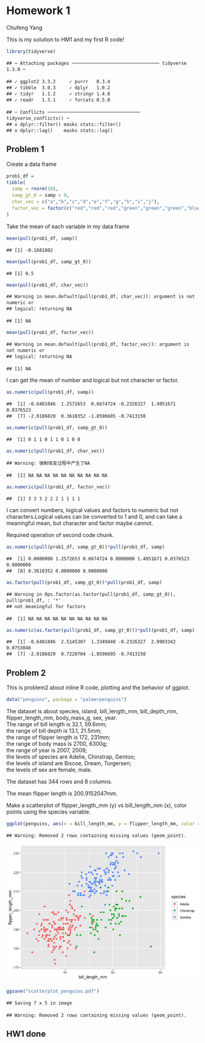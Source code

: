 Homework 1
================
Chufeng Yang

This is my solution to HM1 and my first R code\!

``` r
library(tidyverse)
```

    ## ─ Attaching packages ──────────────────────────────── tidyverse 1.3.0 ─

    ## ✓ ggplot2 3.3.2     ✓ purrr   0.3.4
    ## ✓ tibble  3.0.3     ✓ dplyr   1.0.2
    ## ✓ tidyr   1.1.2     ✓ stringr 1.4.0
    ## ✓ readr   1.3.1     ✓ forcats 0.5.0

    ## ─ Conflicts ────────────────────────────────── tidyverse_conflicts() ─
    ## x dplyr::filter() masks stats::filter()
    ## x dplyr::lag()    masks stats::lag()

## Problem 1

Create a data frame

``` r
prob1_df =
tibble(
  samp = rnorm(10),
  samp_gt_0 = samp > 0,
  char_vec = c("a","b","c","d","e","f","g","h","i","j"),
  factor_vec = factor(c("red","red","red","green","green","green","blue","blue","blue","blue"))
)
```

Take the mean of each variable in my data frame

``` r
mean(pull(prob1_df, samp))
```

    ## [1] -0.1681802

``` r
mean(pull(prob1_df, samp_gt_0))
```

    ## [1] 0.5

``` r
mean(pull(prob1_df, char_vec))
```

    ## Warning in mean.default(pull(prob1_df, char_vec)): argument is not numeric or
    ## logical: returning NA

    ## [1] NA

``` r
mean(pull(prob1_df, factor_vec))
```

    ## Warning in mean.default(pull(prob1_df, factor_vec)): argument is not numeric or
    ## logical: returning NA

    ## [1] NA

I can get the mean of number and logical but not character or factor.

``` r
as.numeric(pull(prob1_df, samp))
```

    ##  [1] -0.6481046  1.2572653  0.6674724 -0.2326327  1.4951671  0.0376523
    ##  [7] -2.0186820  0.3610352 -1.8596605 -0.7413150

``` r
as.numeric(pull(prob1_df, samp_gt_0))
```

    ##  [1] 0 1 1 0 1 1 0 1 0 0

``` r
as.numeric(pull(prob1_df, char_vec))
```

    ## Warning: 强制改变过程中产生了NA

    ##  [1] NA NA NA NA NA NA NA NA NA NA

``` r
as.numeric(pull(prob1_df, factor_vec))
```

    ##  [1] 3 3 3 2 2 2 1 1 1 1

I can convert numbers, logical values and factors to numeric but not
characters.Logical values can be converted to 1 and 0, and can take a
meaningful mean, but character and factor maybe cannot.

Required operation of second code chunk.

``` r
as.numeric(pull(prob1_df, samp_gt_0))*pull(prob1_df, samp)
```

    ##  [1] 0.0000000 1.2572653 0.6674724 0.0000000 1.4951671 0.0376523 0.0000000
    ##  [8] 0.3610352 0.0000000 0.0000000

``` r
as.factor(pull(prob1_df, samp_gt_0))*pull(prob1_df, samp)
```

    ## Warning in Ops.factor(as.factor(pull(prob1_df, samp_gt_0)), pull(prob1_df, : '*'
    ## not meaningful for factors

    ##  [1] NA NA NA NA NA NA NA NA NA NA

``` r
as.numeric(as.factor(pull(prob1_df, samp_gt_0)))*pull(prob1_df, samp)
```

    ##  [1] -0.6481046  2.5145307  1.3349448 -0.2326327  2.9903342  0.0753046
    ##  [7] -2.0186820  0.7220704 -1.8596605 -0.7413150

## Problem 2

This is problem2 about inline R code, plotting and the behavior of
ggplot.

``` r
data("penguins", package = "palmerpenguins")
```

The dataset is about species, island, bill\_length\_mm, bill\_depth\_mm,
flipper\_length\_mm, body\_mass\_g, sex, year.  
The range of bill length is 32.1, 59.6mm;  
the range of bill depth is 13.1, 21.5mm;  
the range of flipper length is 172, 231mm;  
the range of body mass is 2700, 6300g;  
the range of year is 2007, 2009;  
the levels of species are Adelie, Chinstrap, Gentoo;  
the levels of island are Biscoe, Dream, Torgersen;  
the levels of sex are female, male.

The dataset has 344 rows and 8 columns.

The mean flipper length is 200.9152047mm.

Make a scatterplot of flipper\_length\_mm (y) vs bill\_length\_mm (x),
color points using the species variable.

``` r
ggplot(penguins, aes(x = bill_length_mm, y = flipper_length_mm, color = species)) + geom_point()
```

    ## Warning: Removed 2 rows containing missing values (geom_point).

![](p8105_hw1_cy2588_files/figure-gfm/unnamed-chunk-7-1.png)<!-- -->

``` r
ggsave("scatterplot_penguins.pdf")
```

    ## Saving 7 x 5 in image

    ## Warning: Removed 2 rows containing missing values (geom_point).

## HW1 done
